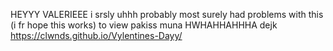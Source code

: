HEYYY VALERIEEE i srsly uhhh probably most surely had problems with this (i fr hope this works)
to view pakiss muna HWHAHHAHHHA dejk https://clwnds.github.io/Vylentines-Dayy/
